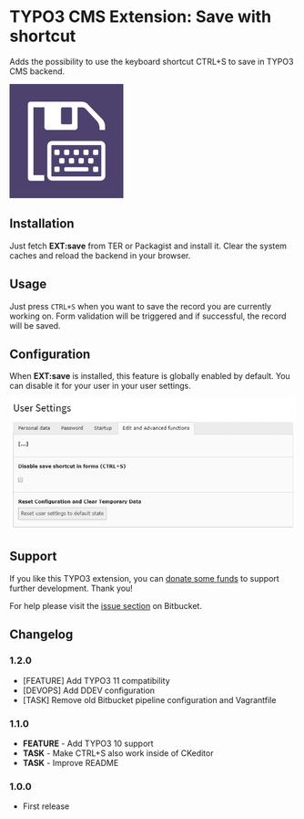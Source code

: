 # TYPO3 CMS Extension: Save with shortcut

Adds the possibility to use the keyboard shortcut CTRL+S to save in TYPO3 CMS backend.

![EXT:save extension icon](Resources/Public/Icons/Extension.png "EXT:save extension icon")


## Installation

Just fetch **EXT:save** from TER or Packagist and install it.
Clear the system caches and reload the backend in your browser.


## Usage

Just press ``CTRL+S`` when you want to save the record you are currently working on. Form validation will be triggered
and if successful, the record will be saved.


## Configuration

When **EXT:save** is installed, this feature is globally enabled by default.
You can disable it for your user in your user settings.

![User settings in TYPO3 CMS backend](Resources/Public/Images/user-settings.png "User settings in TYPO3 CMS backend")


## Support

If you like this TYPO3 extension, you can [donate some funds](https://www.paypal.com/cgi-bin/webscr?cmd=_s-xclick&hosted_button_id=2DCCULSKFRZFU) to support further development. Thank you!

For help please visit the [issue section](https://bitbucket.org/t--3/save/issues) on Bitbucket.


## Changelog

### 1.2.0

- [FEATURE] Add TYPO3 11 compatibility
- [DEVOPS] Add DDEV configuration
- [TASK] Remove old Bitbucket pipeline configuration and Vagrantfile

### 1.1.0

- **FEATURE** - Add TYPO3 10 support
- **TASK** - Make CTRL+S also work inside of CKeditor
- **TASK** - Improve README

### 1.0.0

- First release
